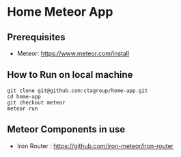 Home Meteor App
===============

## Prerequisites

- Meteor: https://www.meteor.com/install

## How to Run on local machine

```
git clone git@github.com:ctagroup/home-app.git
cd home-app
git checkout meteor
meteor run
```

## Meteor Components in use

- Iron Router : https://github.com/iron-meteor/iron-router